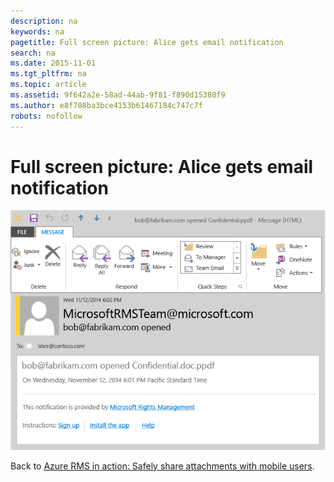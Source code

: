 ```yaml
---
description: na
keywords: na
pagetitle: Full screen picture: Alice gets email notification
search: na
ms.date: 2015-11-01
ms.tgt_pltfrm: na
ms.topic: article
ms.assetid: 9f642a2e-58ad-44ab-9f81-f890d15380f9
ms.author: e8f708ba3bce4153b61467184c747c7f
robots: nofollow
---
```

# Full screen picture: Alice gets email notification
![](../Image/AzRMS_StoryboardEmaill4.PNG)

Back to [Azure RMS in action: Safely share attachments with mobile users](http://technet.microsoft.com/library/jj585026.aspx).

